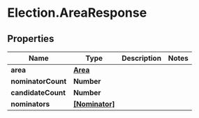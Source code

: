 # Election.AreaResponse

## Properties
Name | Type | Description | Notes
------------ | ------------- | ------------- | -------------
**area** | [**Area**](Area.md) |  | 
**nominatorCount** | **Number** |  | 
**candidateCount** | **Number** |  | 
**nominators** | [**[Nominator]**](Nominator.md) |  | 


